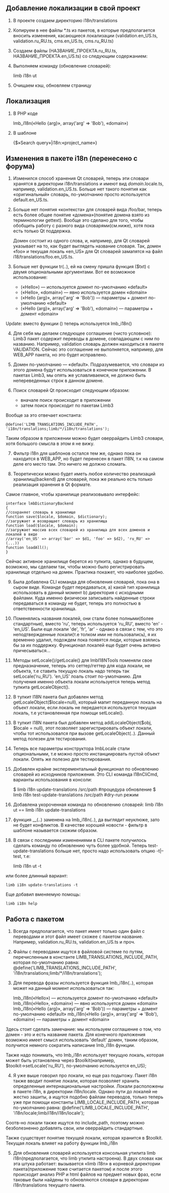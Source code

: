 ## Добавление локализации в свой проект
1) В проекте создаем директорию i18n/translations

2) Копируем в нее файлы *.ts из пакетов, в которые предполагается вносить изменения, касающиеся локализации (validation.en_US.ts, validation.ru_RU.ts, cms.en_US.ts, cms.ru_RU.ts)

3) Создаем файлы (НАЗВАНИЕ_ПРОЕКТА.ru_RU.ts, НАЗВАНИЕ_ПРОЕКТА.en_US.ts) со следующим содержанием:

    <?xml version=«1.0» encoding=«utf-8»?> <TS> <context> </context> </TS>

4) Выполняем команду (обновление словарей):

    limb i18n ut

5) Очищаем кэш, обновляем страницу

## Локализация

1) В PHP коде

    lmb_i18n(«Hello {arg}», array('arg' ⇒ 'Bob'), «domain»)

2) В шаблоне

    {$»Search query»|i18n:«project_name»}

## Изменения в пакете i18n (перенесено с форума)
1) Изменился способ хранения Qt словарей, теперь эти словари хранятся в директории i18n/translations и имеют вид $domain.$locale.ts, например, validation.en_US.ts. Больше нет такого понятия как «оригинальный» словарь, по-умолчанию просто используется default.en_US.ts.

2) Больше нет понятия «контекста» для словарей вида /foo/bar, теперь есть более общее понятие «домена»(понятие домена взято из терминологии gettext). Вообще это сделано для того, чтобы обобщить работу с разного вида словарями(см.ниже), хотя пока есть только Qt поддержка.

   Домен состоит из одного слова, и, например, для Qt словарей указывает на то, как будет выглядеть название словаря. Так, домен «foo» и текущая локаль «en_US» для Qt словарей замапятся на файл i18/translations/foo.en_US.ts.

3) Больше нет функции tr(..), ей на смену пришла функция ($txt) с двумя опциональными аргументами. Вот ее возможное использование:
   
   * («Hello») — используется домент по-умолчанию «default» 
   * («Hello», «domain») — явно используется домен «domain» 
   * («Hello {arg}», array('arg' ⇒ 'Bob')) — параметры + домент по-умолчанию «default» 
   * («Hello {arg}», array('arg' ⇒ 'Bob'), «domain») — параметры + домент «domain» 

Update: вместо функции () теперь используется lmb_i18n()

4) Для себя мы делаем следующее соглашение (чисто условное): Limb3 пакет содержит переводы в домене, совпадающем с ним по названию. Например, validation словарь должен находиться в пакете VALIDATION. Сейчас это соглашение не выполняется, например, для WEB_APP пакета, но это будет исправлено.

5) Домен по-умолчанию — «default». Подразумевается, что словари из этого домена будут использоваться в конечном приложении. В пакетах Limb3, мы опять же уславливаемся, не должно быть непереведенных строк в данном домене.

6) Поиск словарей Qt происходит следующим образом: 
   * вначале поиск происходит в приложении 
   * затем поиск происходит по пакетам Limb3
   
Вообще за это отвечает константа:

    @define('LIMB_TRANSLATIONS_INCLUDE_PATH', 'i18n/translations;limb/*/i18n/translations');

Таким образом в приложении можно будет оверрайдить Limb3 словари, хотя большого смысла в этом я не вижу.

7) Фильтр i18n для шаблонов остался тем же, однако пока он находится в WEB_APP, но будет перенесен в пакет I18N, т.к на самом деле его место там. Это ничего не должно сломать.

8) Теоретически можно будет иметь любое количество реализаций хранилищ(backend) для словарей, пока же реально есть только реализация хранения в Qt формате.

Самое главное, чтобы хранилище реализовывало интерфейс:

    interface lmbDictionaryBackend  
    {  
    //сохраняет словарь в хранилище  
    function save($locale, $domain, $dictionary);  
    //загружает и возвращает словарь из хранилища  
    function load($locale, $domain);  
    //загружает массив всех словарей из хранилища для всех доменов и локалей в виде  
    //array('en_US' => array('bar' => $d1, 'foo' => $d2), 'ru_RU' => (...))  
    function loadAll();   
    }

Сейчас активное хранилище берется из тулкита, однако в будущем, возможно, мы сделаем так, чтобы можно было регистрировать хранилище отдельно на домен. Практика покажет, что наиболее удобно.

9) Была добавлена CLI команда для обновления словарей, пока она в сыром виде. Команде будет передаваться, a) какой тип хранилища использовать в данный момент b) директория с исходными файлами. Куда именно физически записывать найденные строки передаваться в команду не будет, теперь это полностью в ответственности хранилища.

10) Поменялись названия локалей, они стали более полными(более стандартные), вместо 'ru', теперь используется 'ru_RU', вместо 'en' - 'en_US'. Были еще локали 'de', 'fr', 'ar' - однако в связи с тем, что это неподтвержденные локали(т.е толком ими не пользовались), я их временно удалил, подождем пока появятся люди, которые взялись бы за их поддержку. Функционал локалей еще будет очень активно причесываться…

11) Методы setLocale()/getLocale() для lmbI18NTools поменяли свое предназначение, теперь это сеттер/геттер для кода локали, не объекта, т.е ставить текущую локаль надо теперь так setLocale('ru_RU'). 'en_US' лоаль стоит по-умолчанию. Для получения именно объекта локали используется теперь метод тулкита getLocaleObject().

12) В тулкит I18N пакета был добавлен метод getLocaleObject($locale=null), который мапит переданную локаль на объект локали, если локаль не передается используется текущая локаль, т.е установленная при помощи setLocale().

13) В тулкит I18N пакета был добавлен метод addLocaleObject($obj, $locale = null), этот позволяет зарегистрировать объект локали, чтобы тот использовался при вызове getLocaleObject(..). Данный метод полезен для тестирования.

14) Теперь все параметры конструктора lmbLocale стали опциональными, т.е можно просто инстанциировать пустой объект локали. Опять же полезно для тестирования.

15) Добавлен крайне эксперементальный функционал по обновлению словарей из исходников приложения. Это CLI команда I18nCliCmd, варианты использования в консоли:

    $ limb i18n update-translations /src/path #процедура обновление $ limb i18n test-update-translations /src/path #dry-run режим

16) Добавлена укороченная команда по обновлению словарей: limb i18n ut == limb i18n update-translations

17) функция __(..) заменена на lmb_i18n(..), да выглядит неуклюже, зато не будет конфликтов. В качестве хорошей новости - фильтр в шаблоне называется схожим образом.

18) В связи с последними изменениями в CLI пакете получилось сделать команду по обновлению чуть более удобной. Теперь test-update-translations больше нет, просто надо использовать опцию -t|–test, т.е:

    limb i18n ut -t

или более длинный вариант:

    limb i18n update-translations -t

Еще добавил вменяемую помощь:

    limb i18n help

## Работа с пакетом

1) Всегда предполагается, что пакет имеет только один файл с переводами и этот файл имеет схожее с пакетом название. Например, validation.ru_RU.ts, validation.en_US.ts и проч.

2) Файлы с переводами ищутся в файловой системе по путям, перечисленным в константе LIMB_TRANSLATIONS_INCLUDE_PATH, которая по-умолчанию равна: @define('LIMB_TRANSLATIONS_INCLUDE_PATH', 'i18n/translations;limb/*/i18n/translations');

3) Для перевода фразы используется функция lmb_i18n(..), которая может на данный момент использоваться так:

    lmb_i18n(«Hello») — используется домент по-умолчанию «default» 
    lmb_i18n(«Hello», «domain») — явно используется домен «domain» 
    lmb_i18n(«Hello {arg}», array('arg' ⇒ 'Bob')) — параметры + домент по-умолчанию «default» 
    mb_i18n(«Hello {arg}», array('arg' ⇒ 'Bob'), «domain») — параметры + домент «domain»

  Здесь стоит сделать замечание: мы используем соглашение о том, что домен - это и есть название пакета. Для конечного приложения возможно имеет смысл использовать 'default' домен, таким образом, получится немного сократить написание lmb_i18n функции.

  Также надо понимать, что lmb_i18n использует текущую локаль, которая может быть установлена через $toolkit(например, $toolkit→setLocale('ru_RU'), по-умолчанию используется en_US);

4) Я уже выше говорил про локали, но еще раз подытожу. Пакет i18n также вводит понятие локали, которая позволяет хранить определенные интернациональные настройки. Локали расположены в пакете i18n, в директории i18n/locale. Однако пути до локалей не жестко зашиты, а ищутся подобно файлам переводов, только теперь уже при помощи константы LIMB_LOCALE_INCLUDE_PATH, которая по-умолчанию равна: @define('LIMB_LOCALE_INCLUDE_PATH', 'i18n/locale;limb/i18n/i18n/locale');

Соотв-но локали также ищутся по include_path, поэтому можно безболезненно добавлять свои, или оверрайдить стандартные.

Также существует понятие текущей локали, которая хранится в $toolkit. Текущая локаль влияет на работу функции lmb_i18n

5) Для обновления словарей используется консольная утилита limb i18n(предполагается, что limb утилита настроена). В двух словах как эта штука работает: вызывается «limb i18n» в корневой директории пакета(приложение тоже считается пакетом) и после этого происходит анализ PHP и html файлов на предмет новых фраз, если таковые были найдены то обновляются словари в директории i18n/translations текущего пакета.
